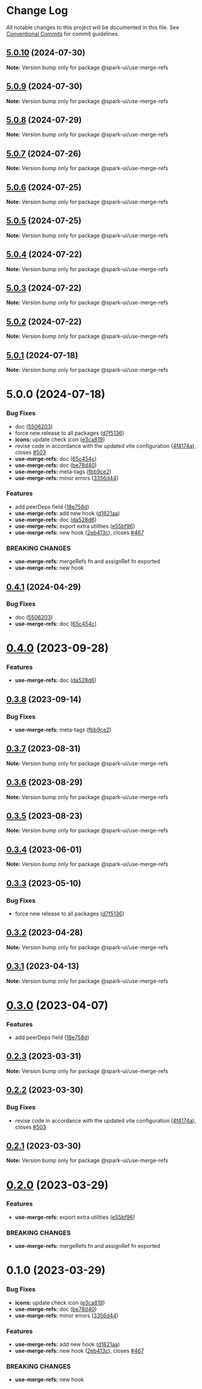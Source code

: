 # Change Log

All notable changes to this project will be documented in this file.
See [Conventional Commits](https://conventionalcommits.org) for commit guidelines.

## [5.0.10](https://github.com/adevinta/spark/compare/v5.0.9...v5.0.10) (2024-07-30)

**Note:** Version bump only for package @spark-ui/use-merge-refs

## [5.0.9](https://github.com/adevinta/spark/compare/v5.0.8...v5.0.9) (2024-07-30)

**Note:** Version bump only for package @spark-ui/use-merge-refs

## [5.0.8](https://github.com/adevinta/spark/compare/v5.0.7...v5.0.8) (2024-07-29)

**Note:** Version bump only for package @spark-ui/use-merge-refs

## [5.0.7](https://github.com/adevinta/spark/compare/v5.0.6...v5.0.7) (2024-07-26)

**Note:** Version bump only for package @spark-ui/use-merge-refs

## [5.0.6](https://github.com/adevinta/spark/compare/v5.0.5...v5.0.6) (2024-07-25)

**Note:** Version bump only for package @spark-ui/use-merge-refs

## [5.0.5](https://github.com/adevinta/spark/compare/v5.0.4...v5.0.5) (2024-07-25)

**Note:** Version bump only for package @spark-ui/use-merge-refs

## [5.0.4](https://github.com/adevinta/spark/compare/v5.0.3...v5.0.4) (2024-07-22)

**Note:** Version bump only for package @spark-ui/use-merge-refs

## [5.0.3](https://github.com/adevinta/spark/compare/v5.0.2...v5.0.3) (2024-07-22)

**Note:** Version bump only for package @spark-ui/use-merge-refs

## [5.0.2](https://github.com/adevinta/spark/compare/v5.0.1...v5.0.2) (2024-07-22)

**Note:** Version bump only for package @spark-ui/use-merge-refs

## [5.0.1](https://github.com/adevinta/spark/compare/v5.0.0...v5.0.1) (2024-07-18)

**Note:** Version bump only for package @spark-ui/use-merge-refs

# 5.0.0 (2024-07-18)

### Bug Fixes

- doc ([5506203](https://github.com/adevinta/spark/commit/55062039dc67c3532be42a4661540052094163d9))
- force new release to all packages ([d7f5136](https://github.com/adevinta/spark/commit/d7f513698cf48dd9c102fafaeb336096818c6b2b))
- **icons:** update check icon ([e3ca819](https://github.com/adevinta/spark/commit/e3ca81952f3779c9277b2c6efd2a3eb476a8348e))
- revise code in accordance with the updated vite configuration ([4f4174a](https://github.com/adevinta/spark/commit/4f4174a0ef8df71f28af5c77acf0c5f7c7837e58)), closes [#503](https://github.com/adevinta/spark/issues/503)
- **use-merge-refs:** doc ([65c454c](https://github.com/adevinta/spark/commit/65c454c32fed7e55bdc9eb6d96bacd1b32589d58))
- **use-merge-refs:** doc ([be78d40](https://github.com/adevinta/spark/commit/be78d407412eb73f9efbccd238d021507d146e88))
- **use-merge-refs:** meta-tags ([fbb9ce2](https://github.com/adevinta/spark/commit/fbb9ce2c7358ed0245281bfec1353b23d7e14168))
- **use-merge-refs:** minor errors ([3356d44](https://github.com/adevinta/spark/commit/3356d4477f728855107bb5eede8c6a7f1b06e8cd))

### Features

- add peerDeps field ([18e758d](https://github.com/adevinta/spark/commit/18e758d4796389711040fed1c9b738270c505abf))
- **use-merge-refs:** add new hook ([d1821aa](https://github.com/adevinta/spark/commit/d1821aa6c165a37c032c44ef47fea6662694f29f))
- **use-merge-refs:** doc ([da528d6](https://github.com/adevinta/spark/commit/da528d6e75ebe3c09ad5a1104115333fbe31f421))
- **use-merge-refs:** export extra utilities ([e55bf96](https://github.com/adevinta/spark/commit/e55bf966ebd292ba7b94b6b06bee9bea1932fd9b))
- **use-merge-refs:** new hook ([2eb413c](https://github.com/adevinta/spark/commit/2eb413ce53cb546b827656bfdb6a0cac65095e28)), closes [#467](https://github.com/adevinta/spark/issues/467)

### BREAKING CHANGES

- **use-merge-refs:** mergeRefs fn and assignRef fn exported
- **use-merge-refs:** new hook

## [0.4.1](https://github.com/adevinta/spark/compare/@spark-ui/use-merge-refs@0.4.0...@spark-ui/use-merge-refs@0.4.1) (2024-04-29)

### Bug Fixes

- doc ([5506203](https://github.com/adevinta/spark/commit/55062039dc67c3532be42a4661540052094163d9))
- **use-merge-refs:** doc ([65c454c](https://github.com/adevinta/spark/commit/65c454c32fed7e55bdc9eb6d96bacd1b32589d58))

# [0.4.0](https://github.com/adevinta/spark/compare/@spark-ui/use-merge-refs@0.3.8...@spark-ui/use-merge-refs@0.4.0) (2023-09-28)

### Features

- **use-merge-refs:** doc ([da528d6](https://github.com/adevinta/spark/commit/da528d6e75ebe3c09ad5a1104115333fbe31f421))

## [0.3.8](https://github.com/adevinta/spark/compare/@spark-ui/use-merge-refs@0.3.7...@spark-ui/use-merge-refs@0.3.8) (2023-09-14)

### Bug Fixes

- **use-merge-refs:** meta-tags ([fbb9ce2](https://github.com/adevinta/spark/commit/fbb9ce2c7358ed0245281bfec1353b23d7e14168))

## [0.3.7](https://github.com/adevinta/spark/compare/@spark-ui/use-merge-refs@0.3.6...@spark-ui/use-merge-refs@0.3.7) (2023-08-31)

**Note:** Version bump only for package @spark-ui/use-merge-refs

## [0.3.6](https://github.com/adevinta/spark/compare/@spark-ui/use-merge-refs@0.3.5...@spark-ui/use-merge-refs@0.3.6) (2023-08-29)

**Note:** Version bump only for package @spark-ui/use-merge-refs

## [0.3.5](https://github.com/adevinta/spark/compare/@spark-ui/use-merge-refs@0.3.4...@spark-ui/use-merge-refs@0.3.5) (2023-08-23)

**Note:** Version bump only for package @spark-ui/use-merge-refs

## [0.3.4](https://github.com/adevinta/spark/compare/@spark-ui/use-merge-refs@0.3.3...@spark-ui/use-merge-refs@0.3.4) (2023-06-01)

**Note:** Version bump only for package @spark-ui/use-merge-refs

## [0.3.3](https://github.com/adevinta/spark/compare/@spark-ui/use-merge-refs@0.3.2...@spark-ui/use-merge-refs@0.3.3) (2023-05-10)

### Bug Fixes

- force new release to all packages ([d7f5136](https://github.com/adevinta/spark/commit/d7f513698cf48dd9c102fafaeb336096818c6b2b))

## [0.3.2](https://github.com/adevinta/spark/compare/@spark-ui/use-merge-refs@0.3.1...@spark-ui/use-merge-refs@0.3.2) (2023-04-28)

**Note:** Version bump only for package @spark-ui/use-merge-refs

## [0.3.1](https://github.com/adevinta/spark/compare/@spark-ui/use-merge-refs@0.3.0...@spark-ui/use-merge-refs@0.3.1) (2023-04-13)

**Note:** Version bump only for package @spark-ui/use-merge-refs

# [0.3.0](https://github.com/adevinta/spark/compare/@spark-ui/use-merge-refs@0.2.3...@spark-ui/use-merge-refs@0.3.0) (2023-04-07)

### Features

- add peerDeps field ([18e758d](https://github.com/adevinta/spark/commit/18e758d4796389711040fed1c9b738270c505abf))

## [0.2.3](https://github.com/adevinta/spark/compare/@spark-ui/use-merge-refs@0.2.2...@spark-ui/use-merge-refs@0.2.3) (2023-03-31)

**Note:** Version bump only for package @spark-ui/use-merge-refs

## [0.2.2](https://github.com/adevinta/spark/compare/@spark-ui/use-merge-refs@0.2.1...@spark-ui/use-merge-refs@0.2.2) (2023-03-30)

### Bug Fixes

- revise code in accordance with the updated vite configuration ([4f4174a](https://github.com/adevinta/spark/commit/4f4174a0ef8df71f28af5c77acf0c5f7c7837e58)), closes [#503](https://github.com/adevinta/spark/issues/503)

## [0.2.1](https://github.com/adevinta/spark/compare/@spark-ui/use-merge-refs@0.2.0...@spark-ui/use-merge-refs@0.2.1) (2023-03-30)

**Note:** Version bump only for package @spark-ui/use-merge-refs

# [0.2.0](https://github.com/adevinta/spark/compare/@spark-ui/use-merge-refs@0.1.0...@spark-ui/use-merge-refs@0.2.0) (2023-03-29)

### Features

- **use-merge-refs:** export extra utilities ([e55bf96](https://github.com/adevinta/spark/commit/e55bf966ebd292ba7b94b6b06bee9bea1932fd9b))

### BREAKING CHANGES

- **use-merge-refs:** mergeRefs fn and assignRef fn exported

# 0.1.0 (2023-03-29)

### Bug Fixes

- **icons:** update check icon ([e3ca819](https://github.com/adevinta/spark/commit/e3ca81952f3779c9277b2c6efd2a3eb476a8348e))
- **use-merge-refs:** doc ([be78d40](https://github.com/adevinta/spark/commit/be78d407412eb73f9efbccd238d021507d146e88))
- **use-merge-refs:** minor errors ([3356d44](https://github.com/adevinta/spark/commit/3356d4477f728855107bb5eede8c6a7f1b06e8cd))

### Features

- **use-merge-refs:** add new hook ([d1821aa](https://github.com/adevinta/spark/commit/d1821aa6c165a37c032c44ef47fea6662694f29f))
- **use-merge-refs:** new hook ([2eb413c](https://github.com/adevinta/spark/commit/2eb413ce53cb546b827656bfdb6a0cac65095e28)), closes [#467](https://github.com/adevinta/spark/issues/467)

### BREAKING CHANGES

- **use-merge-refs:** new hook
